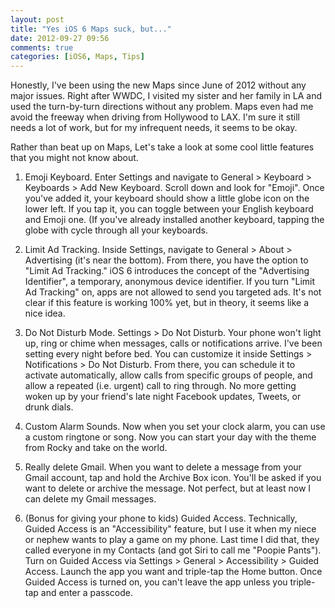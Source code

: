 ```yaml
---
layout: post
title: "Yes iOS 6 Maps suck, but..."
date: 2012-09-27 09:56
comments: true
categories: [iOS6, Maps, Tips]
---
```


Honestly, I've been using the new Maps since June of 2012 without any major issues. Right after WWDC, I visited my sister and her family in LA and used the turn-by-turn directions without any problem. Maps even had me avoid the freeway when driving from Hollywood to LAX. I'm sure it still needs a lot of work, but for my infrequent needs, it seems to be okay.
 
Rather than beat up on Maps, Let's take a look at some cool little features that you might not know about.

<!-- more -->
 
1. Emoji Keyboard.
Enter Settings and navigate to General > Keyboard > Keyboards > Add New Keyboard. Scroll down and look for "Emoji". Once you've added it, your keyboard should show a little globe icon on the lower left. If you tap it, you can toggle between your English keyboard and Emoji one. (If you've already installed another keyboard, tapping the globe with cycle through all your keyboards.
 
2. Limit Ad Tracking.
Inside Settings, navigate to General > About > Advertising (it's near the bottom). From there, you have the option to "Limit Ad Tracking." iOS 6 introduces the concept of the "Advertising Identifier", a temporary, anonymous device identifier. If you turn "Limit Ad Tracking" on, apps are not allowed to send you targeted ads. It's not clear if this feature is working 100% yet, but in theory, it seems like a nice idea.
 
3. Do Not Disturb Mode.
Settings > Do Not Disturb. Your phone won't light up, ring or chime when messages, calls or notifications arrive. I've been setting every night before bed. You can customize it inside Settings > Notifications > Do Not Disturb. From there, you can schedule it to activate automatically, allow calls from specific groups of people, and allow a repeated (i.e. urgent) call to ring through. No more getting woken up by your friend's late night Facebook updates, Tweets, or drunk dials.
 
4. Custom Alarm Sounds.
Now when you set your clock alarm, you can use a custom ringtone or song. Now you can start your day with the theme from Rocky and take on the world.
 
5. Really delete Gmail.
When you want to delete a message from your Gmail account, tap and hold the Archive Box icon. You'll be asked if you want to delete or archive the message. Not perfect, but at least now I can delete my Gmail messages.
 
6. (Bonus for giving your phone to kids) Guided Access.
Technically, Guided Access is an "Accessibility" feature, but I use it when my niece or nephew wants to play a game on my phone. Last time I did that, they called everyone in my Contacts (and got Siri to call me "Poopie Pants"). Turn on Guided Access via Settings > General > Accessibility > Guided Access. Launch the app you want and triple-tap the Home button. Once Guided Access is turned on, you can't leave the app unless you triple-tap and enter a passcode.
